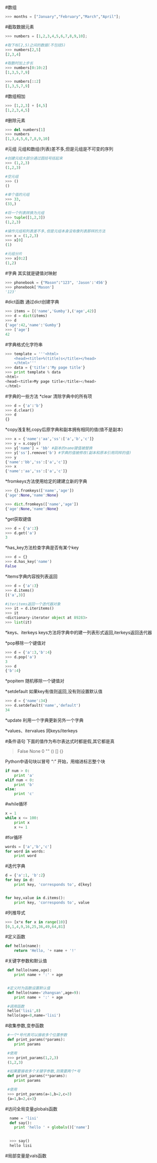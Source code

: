 #数组
```python
>>> months = ["January","February","March","April"];

```

#截取数据元素

```python
>>> numbers = [1,2,3,4,5,6,7,8,9,10];

#取下标[2,5)之间的数据(不包括5)
>>> numbers[2,5]
[2,3,4]

#取数时加上步长
>>> numbers[0:10:2]
[1,3,5,7,9]

>>> numbers[::2]
[1,3,5,7,9]
```

#数组相加
```python
>>> [1,2,3] + [4,5]
[1,2,3,4,5]
```

#删除元素
```python
>>> del numbers[1]
>>> numbers
[1,3,4,5,6,7,8,9,10]
```

#元组
 元组和数组(列表)差不多,但是元组是不可变的序列
```python
#创建元组大部分通过圆括号括起来
>>> (1,2,3)
(1,2,3)

#空元组
>>> ()
()

#单个值的元组
>>> 33,
(33,)

#将一个列表转换为元组
>>> tuple([1,2,3])
(1,2,3)

#操作元组和列表差不多,但是元组本身没有像列表那样的方法
>>> x = (1,2,3)
>>> x[0]
(1)

#元组分片
>>> x[0:2] 
(1,2)
```

#字典
其实就是键值对映射
```python
>>> phonebook = {"Mason":"123", 'Jason':'456'}
>>> phonebook['Mason']
'123'
```  

#dict函数
通过dict创建字典
```python
>>> items = [('name','Gumby'),('age',42)]
>>> d = dict(items)
>>> d
{'age':42,'name':'Gumby'}
>>> ['age']
42
```

#字典格式化字符串
```python
>>> template = '''<html>
	<head><title>%(title)s</title></head>
	</html>'''
>>> data = {'title':'My page title'}
>>> print template % data
<html>
<head><title>My page title</title></head>
</html>
```

#字典的一些方法
*clear 清除字典中的所有项
```python
>>> d = {'a':'b'}
>>> d.clear()
>>> d
{}
```

*copy浅复制,copy后原字典和副本拥有相同的值(值不是副本)
```python
>>> x = {'name':'aa','ss':['a','b','c']}
>>> y = x.copy()
>>> y['name'] = 'bb' #副本的name键值被替换
>>> y['ss'].remove('b') #字典的值被修改(副本和原本引用同样的值)
>>> y
{'name':'bb','ss':['a','c']}
>>> x
{'name':'aa','ss':['a','c']}
```

*fromkeys方法使用给定的建建立新的字典
```python
>>> {}.fromkeys(['name','age'])
{'age':None,'name':None}

>>> dict.fromkeys(['name','age'])
{'age':None,'name':None}
```

*get获取键值
```python
>>> d = {'a':3}
>>> d.get('a')
3
```

*has_key方法检查字典是否有某个key
```python
>>> d = {}
>>> d.has_key('name')
False
```

*items字典内容按列表返回
```python
>>> d = {'a':3}
>>> d.items()
[('a',3)]

#iteritems返回一个迭代器对象
>>> it = d.iteritems()
>>> it
<dictionary-iterator object at 89283>
>>> list(it)
```

*keys、iterkeys
 keys方法将字典中的建一列表形式返回,iterkeys返回迭代器

*pop移除一个键值对
```python
>>> d = {'a':3,'b':4}
>>> d.pop('a')
3
>>> d
{'b':4}
```

*popitem 随机移除一个键值对

*setdefault 如果key有值则返回,没有则设置默认值
```python
>>> d = {'name':34}
>>> d.setdefault('name','default')
34
```

*update 利用一个字典更新另外一个字典

*values、itervalues 同keys/iterkeys


#条件语句
下面的值作为布尔表达式时都是假,其它都是真
> False None 0 "" () [] {}

Python中语句块以冒号 “:” 开始，用缩进标志整个块

```python
if num > 0:
	print 'a'
elif num < 0:
	print 'b'
else:
	print 'c'
```

#while循环
```Python
x = 1
while x <= 100:
	print x
	x += 1
```

#for循环
```Python
words = ['a','b','c']
for word in words:
	print word
```

#迭代字典
```Python
d = {'a':1, 'b':2}
for key in d:
	print key, 'corresponds to', d[key]


for key,value in d.items():
	print key, 'corresponds to', value

```

#列推导式
```Python
>>> [x*x for x in range(10)]
[0,1,4,9,16,25,36,49,64,81]
```

#定义函数
```Python
def hello(name):
	return 'Hello, '+ name + '!'
```

#关键字参数和默认值
```Python
 def hello(name,age):
	print name + ':' + age


 #定义时为函数设置默认值
 def hello(name='zhangsan',age=9):
	print name + ':' + age

 #调用函数
 hello('lisi',8)
 hello(age=8,name='lisi')
```

#收集参数,变参函数
```Python
 #一个*号代表可以接收多个位置参数
 def print_params(*params):
	print params

 #使用
 >>> print_params(1,2,3)
 (1,2,3)

 #如果要接收多个关键字参数,则需要两个*号
 def print_params(**params):
	print params

 #使用
 >>> print_params(a=1,b=2,c=3)
 {a=1,b=2,c=3}
```

#访问全局变量globals函数
```Python
  name = 'lisi'
  def say():
	print 'hello ' + globals()['name']

 
  >>> say()
  hello lisi
```

#局部变量是vals函数



